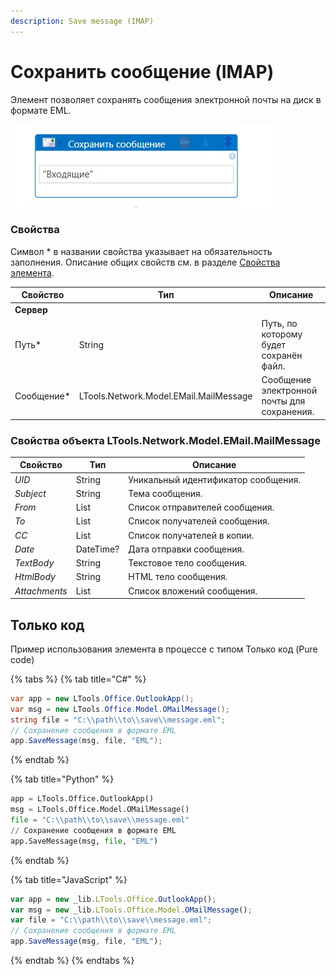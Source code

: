 ```yaml
---
description: Save message (IMAP)
---
```


# Сохранить сообщение (IMAP)


Элемент позволяет сохранять сообщения электронной почты на диск в формате EML. 


![](<../../../.gitbook/assets1/savemsg.png>)


### Свойства

Символ * в названии свойства указывает на обязательность заполнения. Описание общих свойств см. в разделе [Свойства элемента](https://docs.primo-rpa.ru/primo-rpa/primo-studio/process/elements#svoistva-elementa).

| Свойство              | Тип                          | Описание                                           |
| --------------------- | ---------------------------- | -------------------------------------------------- |
|**Сервер** |  |
| Путь*           | String                       | Путь, по которому будет сохранён файл.            |
| Сообщение*        | LTools.Network.Model.EMail.MailMessage | Сообщение электронной почты для сохранения.         |


### Свойства объекта LTools.Network.Model.EMail.MailMessage

| Свойство              | Тип                          | Описание                                           |
| --------------------- | ---------------------------- | -------------------------------------------------- |
| *UID*               | String                       | Уникальный идентификатор сообщения.                |
| *Subject*           | String                       | Тема сообщения.                                    |
| *From*              | List<String>                 | Список отправителей сообщения.                     |
| *To*                | List<String>                 | Список получателей сообщения.                      |
| *CC*                | List<String>                 | Список получателей в копии.                        |
| *Date*              | DateTime?                    | Дата отправки сообщения.                           |
| *TextBody*          | String                       | Текстовое тело сообщения.                          |
| *HtmlBody*          | String                       | HTML тело сообщения.                               |
| *Attachments*       | List<MailAttachment>         | Список вложений сообщения.                         |



## Только код

Пример использования элемента в процессе с типом Только код (Pure code)

{% tabs %}
{% tab title="C#" %}
```csharp
var app = new LTools.Office.OutlookApp();
var msg = new LTools.Office.Model.OMailMessage();
string file = "C:\\path\\to\\save\\message.eml";
// Сохранение сообщения в формате EML
app.SaveMessage(msg, file, "EML");
```
{% endtab %}

{% tab title="Python" %}
```python
app = LTools.Office.OutlookApp()
msg = LTools.Office.Model.OMailMessage()
file = "C:\\path\\to\\save\\message.eml"
// Сохранение сообщения в формате EML
app.SaveMessage(msg, file, "EML")
```
{% endtab %}

{% tab title="JavaScript" %}
```javascript
var app = new _lib.LTools.Office.OutlookApp();
var msg = new _lib.LTools.Office.Model.OMailMessage();
var file = "C:\\path\\to\\save\\message.eml";
// Сохранение сообщения в формате EML
app.SaveMessage(msg, file, "EML");
```
{% endtab %}
{% endtabs %}



